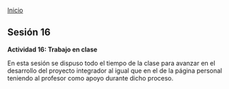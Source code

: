 <!-- No borrar o modificar -->
[Inicio](./index.md)

## Sesión 16 


**Actividad 16: Trabajo en clase**

En esta sesión se dispuso todo el tiempo de la clase para avanzar en el desarrollo del proyecto integrador al igual que en el de la página
personal teniendo al profesor como apoyo durante dicho proceso.



